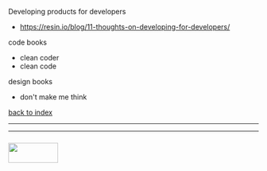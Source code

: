 Developing products for developers
* https://resin.io/blog/11-thoughts-on-developing-for-developers/

code books
* clean coder
* clean code

design books
* don't make me think

[back to index](./README.md/#index)
___
___
### <a href="http://elewa.education" target="_blank"><img src="https://user-images.githubusercontent.com/18554853/34921062-506450ae-f97d-11e7-875f-6feeb26ad72d.png" width="100" height="40"/></a>